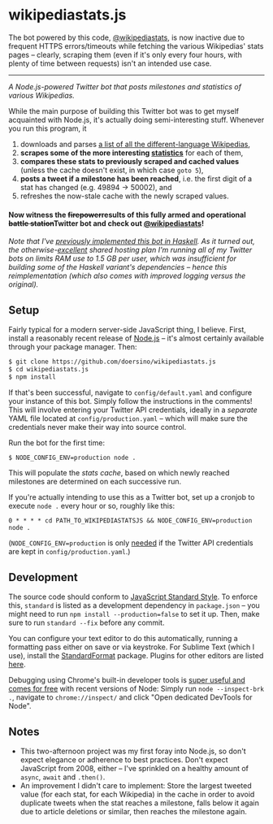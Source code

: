 # wikipediastats.js

The bot powered by this code, [@wikipediastats](https://twitter.com/wikipediastats), is now inactive due to frequent HTTPS errors/timeouts while fetching the various Wikipedias' stats pages – clearly, scraping them (even if it's only every four hours, with plenty of time between requests) isn't an intended use case.

---

*A Node.js-powered Twitter bot that posts milestones and statistics of various Wikipedias.*

While the main purpose of building this Twitter bot was to get myself acquainted with Node.js, it's actually doing semi-interesting stuff. Whenever you run this program, it

1. downloads and parses [a list of all the different-language Wikipedias](https://meta.wikimedia.org/wiki/List_of_Wikipedias),
2. **scrapes some of the more interesting [statistics](https://en.wikipedia.org/wiki/Special:Statistics)** for each of them,
3. **compares these stats to previously scraped and cached values** (unless the cache doesn't exist, in which case `goto 5`),
4. **posts a tweet if a milestone has been reached**, i.e. the first digit of a stat has changed (e.g. 49894 → 50002), and
5. refreshes the now-stale cache with the newly scraped values.


#### Now witness the ~~firepower~~results of this fully armed and operational ~~battle station~~Twitter bot and check out [@wikipediastats](https://twitter.com/wikipediastats)!

*Note that I've [previously implemented this bot in Haskell](https://github.com/doersino/wikipediastats). As it turned out, the otherwise-[excellent](https://uberspace.de) shared hosting plan I'm running all of my Twitter bots on limits RAM use to 1.5 GB per user, which was insufficient for building some of the Haskell variant's dependencies – hence this reimplementation (which also comes with improved logging versus the original).*


## Setup

Fairly typical for a modern server-side JavaScript thing, I believe. First, install a reasonably recent release of [Node.js](https://nodejs.org/en/) – it's almost certainly available through your package manager. Then:

```bash
$ git clone https://github.com/doersino/wikipediastats.js
$ cd wikipediastats.js
$ npm install
```

If that's been successful, navigate to `config/default.yaml` and configure your instance of this bot. Simply follow the instructions in the comments! This will involve entering your Twitter API credentials, ideally in a *separate* YAML file located at `config/production.yaml` – which will make sure the credentials never make their way into source control.

Run the bot for the first time:

```bash
$ NODE_CONFIG_ENV=production node .
```
This will populate the *stats cache*, based on which newly reached milestones are determined on each successive run.

If you're actually intending to use this as a Twitter bot, set up a cronjob to execute `node .` every hour or so, roughly like this:

```cron
0 * * * * cd PATH_TO_WIKIPEDIASTATSJS && NODE_CONFIG_ENV=production node .
```

(`NODE_CONFIG_ENV=production` is only [needed](https://github.com/lorenwest/node-config/wiki/Environment-Variables) if the Twitter API credentials are kept in `config/production.yaml`.)


## Development

The source code should conform to [JavaScript Standard Style](https://standardjs.com). To enforce this, `standard` is listed as a development dependency in `package.json` – you might need to run `npm install --production=false` to set it up. Then, make sure to run `standard --fix` before any commit.

You can configure your text editor to do this automatically, running a formatting pass either on save or via keystroke. For Sublime Text (which I use), install the [StandardFormat](https://packagecontrol.io/packages/StandardFormat) package. Plugins for other editors are listed [here](https://standardjs.com/#are-there-text-editor-plugins).

Debugging using Chrome's built-in developer tools is [super useful and comes for free](https://medium.com/@paul_irish/debugging-node-js-nightlies-with-chrome-devtools-7c4a1b95ae27) with recent versions of Node: Simply run `node --inspect-brk .`, navigate to `chrome://inspect/` and click "Open dedicated DevTools for Node".


## Notes

* This two-afternoon project was my first foray into Node.js, so don't expect elegance or adherence to best practices. Don't expect JavaScript from 2008, either – I've sprinkled on a healthy amount of `async`, `await` and `.then()`.
* An improvement I didn't care to implement: Store the largest tweeted value (for each stat, for each Wikipedia) in the cache in order to avoid duplicate tweets when the stat reaches a milestone, falls below it again due to article deletions or similar, then reaches the milestone again.
